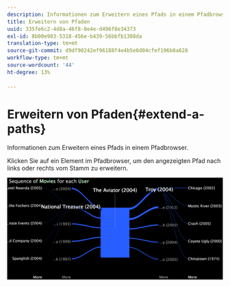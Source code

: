 ```yaml
---
description: Informationen zum Erweitern eines Pfads in einem Pfadbrowser.
title: Erweitern von Pfaden
uuid: 335fe6c2-4d8a-46f8-8e4e-d496f8e34373
exl-id: 8b00e903-5318-456e-b439-56bbfb1308da
translation-type: tm+mt
source-git-commit: d9df90242ef96188f4e4b5e6d04cfef196b0a628
workflow-type: tm+mt
source-wordcount: '44'
ht-degree: 13%

---
```


# Erweitern von Pfaden{#extend-a-paths}

Informationen zum Erweitern eines Pfads in einem Pfadbrowser.

Klicken Sie auf ein Element im Pfadbrowser, um den angezeigten Pfad nach links oder rechts vom Stamm zu erweitern.

![](assets/vis_PathBrowser_ExplorePaths.png)
